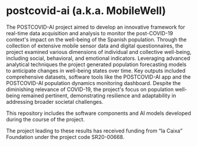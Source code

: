 # postcovid-ai (a.k.a. MobileWell)
The POSTCOVID-AI project aimed to develop an innovative framework for real-time data acquisition and analysis to monitor the post-COVID-19 context's impact on the well-being of the Spanish population. Through the collection of extensive mobile sensor data and digital questionnaires, the project examined various dimensions of individual and collective well-being, including social, behavioral, and emotional indicators. Leveraging advanced analytical techniques the project generated population forecasting models to anticipate changes in well-being states over time. Key outputs included comprehensive datasets, software tools like the POSTCOVID-AI app and the POSTCOVID-AI population dynamics monitoring dashboard. Despite the diminishing relevance of COVID-19, the project's focus on population well-being remained pertinent, demonstrating resilience and adaptability in addressing broader societal challenges. 

This repository includes the software components and AI models developed during the course of the project.

The project leading to these results has received funding from “la Caixa” Foundation under the project code SR20-00668.

